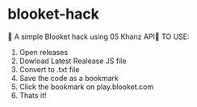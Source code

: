 # blooket-hack
🎉 A simple Blooket hack using 05 Khanz API🎉
TO USE:
1. Open releases
2. Dowload Latest Realease JS file
3. Convert to .txt file
4. Save the code as a bookmark
5. Click the bookmark on play.blooket.com
6. Thats it!

